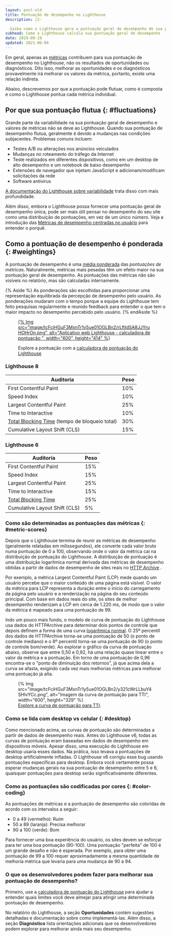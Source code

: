 ```yaml
---
layout: post-old
title: Pontuação de desempenho no Lighthouse
description: |2-

  Saiba como o Lighthouse gera a pontuação geral de desempenho de sua página.
subhead: Como o Lighthouse calcula sua pontuação geral de desempenho
date: 2019-09-19
updated: 2021-06-04
---
```


Em geral, apenas as [métricas](/lighthouse-performance/#metrics) contribuem para sua pontuação de desempenho no Lighthouse, não os resultados de oportunidades ou diagnósticos. Dito isso, melhorar as oportunidades e os diagnósticos provavelmente irá melhorar os valores da métrica, portanto, existe uma relação indireta.

Abaixo, descrevemos por que a pontuação pode flutuar, como é composta e como o Lighthouse pontua cada métrica individual.

## Por que sua pontuação flutua {: #fluctuations}

Grande parte da variabilidade na sua pontuação geral de desempenho e valores de métricas não se deve ao Lighthouse. Quando sua pontuação de desempenho flutua, geralmente é devido a mudanças nas condições subjacentes. Problemas comuns incluem:

- Testes A/B ou alterações nos anúncios veiculados
- Mudanças no roteamento do tráfego da Internet
- Teste realizados em diferentes dispositivos, como em um desktop de alto desempenho e um notebook de baixo desempenho
- Extensões de navegador que injetam JavaScript e adicionam/modificam solicitações da rede
- Software antivírus

[A documentação do Lighthouse sobre variabilidade](https://github.com/GoogleChrome/lighthouse/blob/master/docs/variability.md) trata disso com mais profundidade.

Além disso, embora o Lighthouse possa fornecer uma pontuação geral de desempenho única, pode ser mais útil pensar no desempenho do seu site como uma distribuição de pontuações, em vez de um único número. Veja a introdução das [Métricas de desempenho centradas no usuário](https://developers.google.com/web/fundamentals/performance/user-centric-performance-metrics) para entender o porquê.

## Como a pontuação de desempenho é ponderada {: #weightings}

A pontuação de desempenho é uma [média ponderada](https://www.wikihow.com/Calculate-Weighted-Average#Weighted_Averages_without_Percentages_sub) das *pontuações de métricas*. Naturalmente, métricas mais pesadas têm um efeito maior na sua pontuação geral de desempenho. As pontuações das métricas não são visíveis no relatório, mas são calculadas internamente.

{% Aside %} As ponderações são escolhidas para proporcionar uma representação equilibrada da percepção de desempenho pelo usuário. As ponderações mudaram com o tempo porque a equipe do Lighthouse tem feito pesquisas regularmente e reunido feedback para entender o que tem o maior impacto no desempenho percebido pelo usuário. {% endAside %}

<figure class="w-figure">
  <p data-md-type="paragraph"><a href="https://googlechrome.github.io/lighthouse/scorecalc/">     {% Img src="image/tcFciHGuF3MxnTr1y5ue01OGLBn2/rLftIdSA8JJYruHOHrOn.png", alt="Aplicativo web Lighthouse - calculadora de pontuação ", width="600", height="414" %}   </a></p>
  <figcaption class="w-figcaption">Explore a pontuação com a <a href="https://googlechrome.github.io/lighthouse/scorecalc/">calculadora de pontuação do Lighthouse</a></figcaption></figure>

### Lighthouse 8

<div class="w-table-wrapper">
  <table>
    <thead>
      <tr>
        <th>Auditoria</th>
        <th>Peso</th>
      </tr>
    </thead>
    <tbody>
      <tr>
        <td>First Contentful Paint</td>
        <td>10%</td>
      </tr>
      <tr>
        <td>Speed Index</td>
        <td>10%</td>
      </tr>
      <tr>
        <td>Largest Contentful Paint</td>
        <td>25%</td>
      </tr>
      <tr>
        <td>Time to Interactive</td>
        <td>10%</td>
      </tr>
      <tr>
        <td>
<a href="/lighthouse-total-blocking-time/">Total Blocking Time</a> (tempo de bloqueio total)</td>
        <td>30%</td>
      </tr>
      <tr>
        <td>Cumulative Layout Shift (CLS)</td>
        <td>15%</td>
      </tr>
    </tbody>
  </table>
</div>

### Lighthouse 6

<div class="w-table-wrapper">
  <table>
    <thead>
      <tr>
        <th>Auditoria</th>
        <th>Peso</th>
      </tr>
    </thead>
    <tbody>
      <tr>
        <td>First Contentful Paint</td>
        <td>15%</td>
      </tr>
      <tr>
        <td>Speed Index</td>
        <td>15%</td>
      </tr>
      <tr>
        <td>Largest Contentful Paint</td>
        <td>25%</td>
      </tr>
      <tr>
        <td>Time to Interactive</td>
        <td>15%</td>
      </tr>
      <tr>
        <td><a href="/lighthouse-total-blocking-time/">Total Blocking Time</a></td>
        <td>25%</td>
      </tr>
      <tr>
        <td>Cumulative Layout Shift (CLS)</td>
        <td>5%</td>
      </tr>
    </tbody>
  </table>
</div>

### Como são determinadas as pontuações das métricas {: #metric-scores}

Depois que o Lighthouse termina de reunir as métricas de desempenho (geralmente relatadas em milissegundos), ele converte cada valor bruto numa pontuação de 0 a 100, observando onde o valor da métrica cai na distribuição de pontuação do Lighthouse. A distribuição de pontuação é uma distribuição logarítmica normal derivada das métricas de desempenho obtidas a partir de dados de desempenho de sites reais no [HTTP Archive](https://httparchive.org/) .

Por exemplo, a métrica Largest Contentful Paint (LCP) mede quando um usuário percebe que o maior conteúdo de uma página está visível. O valor da métrica para LCP representa a duração entre o início do carregamento da página pelo usuário e a renderização na página do seu conteúdo principal. Com base em dados reais do site, os sites de melhor desempenho renderizam a LCP em cerca de 1.220 ms, de modo que o valor da métrica é mapeado para uma pontuação de 99.

Indo um pouco mais fundo, o modelo de curva de pontuação do Lighthouse usa dados do HTTPArchive para determinar dois pontos de controle que depois definem a forma de uma curva [logarítmica normal](https://en.wikipedia.org/wiki/Weber%E2%80%93Fechner_law). O 25º percentil dos dados de HTTPArchive torna-se uma pontuação de 50 (o ponto de controle mediano) e o 8º percentil torna-se uma pontuação de 90 (o ponto de controle bom/verde). Ao explorar o gráfico da curva de pontuação abaixo, observe que entre 0,50 e 0,92, há uma relação quase linear entre o valor da métrica e a pontuação. Em torno de uma pontuação de 0,96 encontra-se o "ponto de diminuição dos retornos", já que acima dela a curva se afasta, exigindo cada vez mais melhorias métricas para melhorar uma pontuação já alta.

<figure class="w-figure">   {% Img src="image/tcFciHGuF3MxnTr1y5ue01OGLBn2/y321cWrLLbuY4SHlvYCc.png", alt="Imagem da curva de pontuação para TTI", width="600", height="329" %}   <figcaption class="w-figcaption">     <a href="https://www.desmos.com/calculator/o98tbeyt1t">Explore a curva de pontuação para TTI</a>.   </figcaption></figure>

### Como se lida com desktop vs celular {: #desktop}

Como mencionado acima, as curvas de pontuação são determinadas a partir de dados de desempenho reais. Antes do Lighthouse v6, todas as curvas de pontuação eram baseadas em dados de desempenho em dispositivos móveis. Apesar disso, uma execução do Lighthouse em desktop usaria esses dados. Na prática, isso levava a pontuações de desktop artificialmente infladas. O Lighthouse v6 corrigiu esse bug usando pontuações específicas para desktop. Embora você certamente possa esperar mudanças gerais na sua pontuação de desempenho entre 5 e 6, quaisquer pontuações para desktop serão significativamente diferentes.

### Como as pontuações são codificadas por cores {: #color-coding}

As pontuações de métricas e a pontuação de desempenho são coloridas de acordo com os intervalos a seguir:

- 0 a 49 (vermelho): Ruim
- 50 a 89 (laranja): Precisa melhorar
- 90 a 100 (verde): Bom

Para fornecer uma boa experiência do usuário, os sites devem se esforçar para ter uma boa pontuação (90-100). Uma pontuação "perfeita" de 100 é um grande desafio e não é esperada. Por exemplo, para obter uma pontuação de 99 a 100 requer aproximadamente a mesma quantidade de melhoria métrica que levaria para uma mudança de 90 a 94.

### O que os desenvolvedores podem fazer para melhorar sua pontuação de desempenho?

Primeiro, use a [calculadora de pontuação do Lighthouse](https://googlechrome.github.io/lighthouse/scorecalc/)  para ajudar a entender quais limites você deve almejar para atingir uma determinada pontuação de desempenho.

No relatório do Lighthouse, a seção **Oportunidades** contém sugestões detalhadas e documentação sobre como implementá-las. Além disso, a seção **Diagnóstico** lista orientações adicionais que os desenvolvedores podem explorar para melhorar ainda mais seu desempenho.

<!--
We don't think users care about the historical scoring rubrics, but we'd still prefer to keep them around because X
## Historical versions

### Lighthouse 5

<div class="w-table-wrapper">
  <table>
    <thead>
      <tr>
        <th>Audit</th>
        <th>Weight</th>
      </tr>
    </thead>
    <tbody>
      <tr>
        <td><a href="/first-contentful-paint/">First Contentful Paint</a></td>
        <td>20%</td>
      </tr>
      <tr>
        <td><a href="/speed-index/">Speed Index</a></td>
        <td>27%</td>
      </tr>
      <tr>
        <td><a href="/first-meaningful-paint/">First Meaningful Paint</a></td>
        <td>7%</td>
      </tr>
      <tr>
        <td><a href="/interactive/">Time to Interactive</a></td>
        <td>33%</td>
      </tr>
      <tr>
        <td><a href="/first-cpu-idle/">First CPU Idle</a></td>
        <td>13%</td>
      </tr>
    </tbody>
  </table>
</div>

### Lighthouse 3 and 4

<div class="w-table-wrapper">
  <table>
    <thead>
      <tr>
        <th>Audit</th>
        <th>Weight</th>
      </tr>
    </thead>
    <tbody>
      <tr>
        <td><a href="/first-contentful-paint/">First Contentful Paint</a></td>
        <td>23%</td>
      </tr>
      <tr>
        <td><a href="/speed-index/">Speed Index</a></td>
        <td>27%</td>
      </tr>
      <tr>
        <td><a href="/first-meaningful-paint/">First Meaningful Paint</a></td>
        <td>7%</td>
      </tr>
      <tr>
        <td><a href="/interactive/">Time to Interactive</a></td>
        <td>33%</td>
      </tr>
      <tr>
        <td><a href="/first-cpu-idle/">First CPU Idle</a></td>
      </tr>
    </tbody>
  </table>
</div>

### Lighthouse 2

<div class="w-table-wrapper">
  <table>
    <thead>
      <tr>
        <th>Audit</th>
        <th>Weight</th>
      </tr>
    </thead>
    <tbody>
      <tr>
        <td><a href="/first-contentful-paint/">First Contentful Paint</a></td>
        <td>6%</td>
      </tr>
      <tr>
        <td><a href="/speed-index/">Speed Index</a></td>
        <td>6%</td>
      </tr>
      <tr>
        <td><a href="/first-meaningful-paint/">First Meaningful Paint</a></td>
        <td>29%</td>
      </tr>
      <tr>
        <td><a href="/interactive/">Time to Interactive</a></td>
        <td>29%</td>
      </tr>
      <tr>
        <td><a href="/first-cpu-idle/">First CPU Idle</a></td>
        <td>29%</td>
      </tr>
    </tbody>
  </table>
</div>

-->
